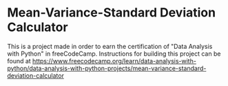 # Mean-Variance-Standard Deviation Calculator

This is a project made in order to earn the certification of "Data Analysis with Python" in freeCodeCamp. Instructions for building this project can be found at https://www.freecodecamp.org/learn/data-analysis-with-python/data-analysis-with-python-projects/mean-variance-standard-deviation-calculator
